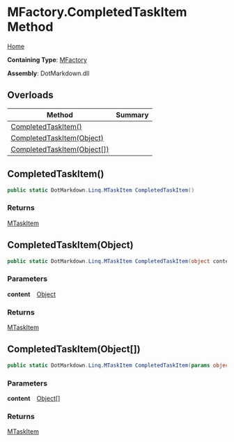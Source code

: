 # MFactory\.CompletedTaskItem Method

[Home](../../../../README.md)

**Containing Type**: [MFactory](../README.md)

**Assembly**: DotMarkdown\.dll

## Overloads

| Method | Summary |
| ------ | ------- |
| [CompletedTaskItem()](#DotMarkdown_Linq_MFactory_CompletedTaskItem) | |
| [CompletedTaskItem(Object)](#DotMarkdown_Linq_MFactory_CompletedTaskItem_System_Object_) | |
| [CompletedTaskItem(Object\[\])](#DotMarkdown_Linq_MFactory_CompletedTaskItem_System_Object___) | |

## CompletedTaskItem\(\) <a id="DotMarkdown_Linq_MFactory_CompletedTaskItem"></a>

```csharp
public static DotMarkdown.Linq.MTaskItem CompletedTaskItem()
```

### Returns

[MTaskItem](../../MTaskItem/README.md)

## CompletedTaskItem\(Object\) <a id="DotMarkdown_Linq_MFactory_CompletedTaskItem_System_Object_"></a>

```csharp
public static DotMarkdown.Linq.MTaskItem CompletedTaskItem(object content)
```

### Parameters

**content** &ensp; [Object](https://docs.microsoft.com/en-us/dotnet/api/system.object)

### Returns

[MTaskItem](../../MTaskItem/README.md)

## CompletedTaskItem\(Object\[\]\) <a id="DotMarkdown_Linq_MFactory_CompletedTaskItem_System_Object___"></a>

```csharp
public static DotMarkdown.Linq.MTaskItem CompletedTaskItem(params object[] content)
```

### Parameters

**content** &ensp; [Object](https://docs.microsoft.com/en-us/dotnet/api/system.object)\[\]

### Returns

[MTaskItem](../../MTaskItem/README.md)

